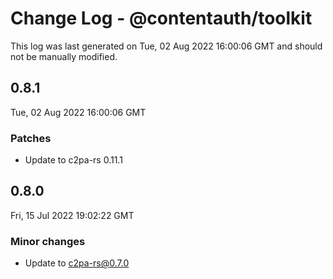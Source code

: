 # Change Log - @contentauth/toolkit

This log was last generated on Tue, 02 Aug 2022 16:00:06 GMT and should not be manually modified.

## 0.8.1
Tue, 02 Aug 2022 16:00:06 GMT

### Patches

- Update to c2pa-rs 0.11.1

## 0.8.0
Fri, 15 Jul 2022 19:02:22 GMT

### Minor changes

- Update to c2pa-rs@0.7.0

